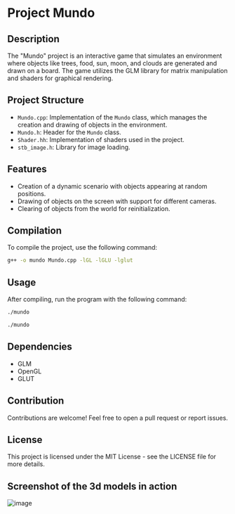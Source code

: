 
# Project Mundo

## Description
The "Mundo" project is an interactive game that simulates an environment where objects like trees, food, sun, moon, and clouds are generated and drawn on a board. The game utilizes the GLM library for matrix manipulation and shaders for graphical rendering.

## Project Structure
- `Mundo.cpp`: Implementation of the `Mundo` class, which manages the creation and drawing of objects in the environment.
- `Mundo.h`: Header for the `Mundo` class.
- `Shader.hh`: Implementation of shaders used in the project.
- `stb_image.h`: Library for image loading.

## Features
- Creation of a dynamic scenario with objects appearing at random positions.
- Drawing of objects on the screen with support for different cameras.
- Clearing of objects from the world for reinitialization.

## Compilation
To compile the project, use the following command:

```bash
g++ -o mundo Mundo.cpp -lGL -lGLU -lglut
```

## Usage
After compiling, run the program with the following command:

```bash
./mundo
```

```bash
./mundo
```

## Dependencies
- GLM
- OpenGL
- GLUT

## Contribution
Contributions are welcome! Feel free to open a pull request or report issues.

## License
This project is licensed under the MIT License - see the LICENSE file for more details.

## Screenshot of the 3d models in action
![image](https://github.com/user-attachments/assets/df7b5aec-221c-4fa1-a6a4-ca11af2039ca)
